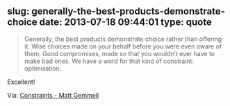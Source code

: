 slug: generally-the-best-products-demonstrate-choice
date: 2013-07-18 09:44:01
type: quote
---

> Generally, the best products demonstrate choice rather than offering it. Wise choices made on your behalf before you were even aware of them. Good compromises, made so that you wouldn’t ever have to make bad ones. We have a word for that kind of constraint: optimisation.

Excellent!

 Via: [Constraints - Matt Gemmell](http://mattgemmell.com/2013/07/15/constraints/)
